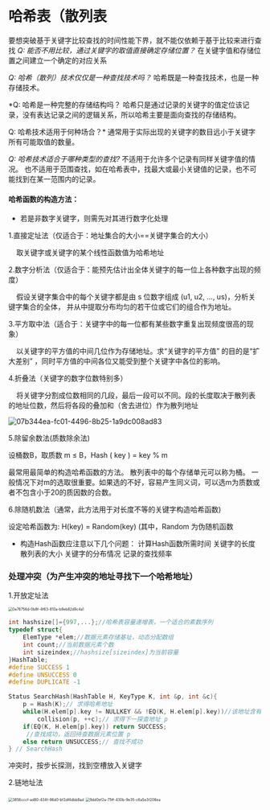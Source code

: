 # 哈希表（散列表

要想突破基于关键字比较查找的时间性能下界，就不能仅依赖于基于比较来进行查找
*Q: 能否不用比较，通过关键字的取值直接确定存储位置？*
在关键字值和存储位置之间建立一个确定的对应关系

*Q: 哈希（散列）技术仅仅是一种查找技术吗？*
哈希既是一种查找技术，也是一种存储技术。

*Q: 哈希是一种完整的存储结构吗？
哈希只是通过记录的关键字的值定位该记录，没有表达记录之间的逻辑关系，所以哈希主要是面向查找的存储结构。

Q: 哈希技术适用于何种场合？* 
通常用于实际出现的关键字的数目远小于关键字所有可能取值的数量。 

*Q: 哈希技术适合于哪种类型的查找?*
不适用于允许多个记录有同样关键字值的情况。
也不适用于范围查找，如在哈希表中，找最大或最小关键值的记录，也不可能找到在某一范围内的记录。



#### 哈希函数的构造方法：

- 若是非数字关键字，则需先对其进行数字化处理

1.直接定址法（仅适合于：地址集合的大小==关键字集合的大小）

    取关键字或关键字的某个线性函数值为哈希地址

2.数字分析法（仅适合于：能预先估计出全体关键字的每一位上各种数字出现的频度）

    假设关键字集合中的每个关键字都是由 s 位数字组成 (u1, u2, …, us)，分析关键字集合的全体， 并从中提取分布均匀的若干位或它们的组合作为地址。

3.平方取中法（适合于：关键字中的每一位都有某些数字重复出现频度很高的现象）

    以关键字的平方值的中间几位作为存储地址。求“关键字的平方值” 的目的是“扩大差别” ，同时平方值的中间各位又能受到整个关键字中各位的影响。

4.折叠法（关键字的数字位数特别多）

    将关键字分割成位数相同的几段，最后一段可以不同。段的长度取决于散列表的地址位数，然后将各段的叠加和（舍去进位）作为散列地址

![07b344ea-fc01-4496-8b25-1a9dc008ad83](file:///D:/Users/asus/Pictures/Typedown/07b344ea-fc01-4496-8b25-1a9dc008ad83.png)

5.除留余数法(质数除余法)

设桶数B，取质数 m ≤ B，Hash ( key ) = key %  m 

最常用最简单的构造哈希函数的方法。
散列表中的每个存储单元可以称为桶。
一般情况下对m的选取很重要。如果选的不好，容易产生同义词，可以选m为质数或者不包含小于20的质因数的合数。

6.除随机数法（通常，此方法用于对长度不等的关键字构造哈希函数)

设定哈希函数为: H(key) = Random(key)
(其中，Random 为伪随机函数



- 构造Hash函数应注意以下几个问题：
  计算Hash函数所需时间
  关键字的长度
  散列表的大小
  关键字的分布情况
  记录的查找频率
  
  

### 处理冲突（为产生冲突的地址寻找下一个哈希地址）

1.开放定址法

<img src="file:///D:/Users/asus/Pictures/Typedown/0e76756d-0b8f-4f63-810a-b9eb82d9c4a1.png" title="" alt="0e76756d-0b8f-4f63-810a-b9eb82d9c4a1" style="zoom:50%;">

```c
int hashsize[]={997,...};//哈希表容量递增表，一个适合的素数序列
typedef struct{
    ElemType *elem;//数据元素存储基址，动态分配数组
    int count;//当前数据元素个数
    int sizeindex;//hashsize[sizeindex]为当前容量
}HashTable;
#define SUCCESS 1
#define UNSUCCESS 0
#define DUPLICATE -1

Status SearchHash(HashTable H, KeyType K, int &p, int &c){
    p = Hash(K);// 求得哈希地址
    while(H.elem[p].key != NULLKEY && !EQ(K, H.elem[p].key))//该地址含有记录且关键字不等 
        collision(p, ++c);// 求得下一探查地址 p
    if(EQ(K, H.elem[p].key)) return SUCCESS;                 
     //查找成功，返回待查数据元素位置 p
    else return UNSUCCESS;// 查找不成功
} // SearchHash

```

冲突时，按步长探测，找到空槽放入关键字



2.链地址法

<img src="file:///D:/Users/asus/Pictures/Typedown/3856cccf-ad80-434f-86d0-bf2df4dbb8ad.png" title="" alt="3856cccf-ad80-434f-86d0-bf2df4dbb8ad" style="zoom:50%;">



<img src="file:///D:/Users/asus/Pictures/Typedown/9dd0ef2a-75ff-430b-9e35-c6a5e3f206ea.png" title="" alt="9dd0ef2a-75ff-430b-9e35-c6a5e3f206ea" style="zoom:50%;">
